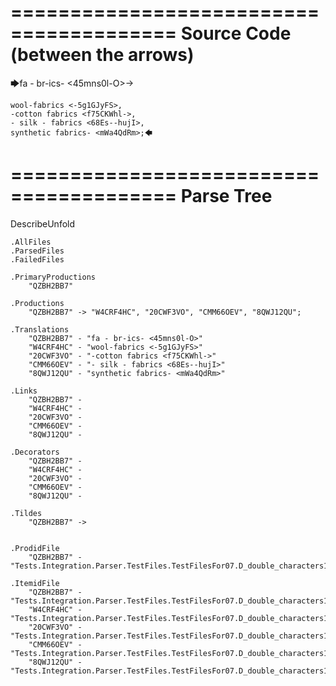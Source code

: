 ========================================
Source Code (between the arrows)
========================================

🡆fa - br-ics- <45mns0l-O>->

    wool-fabrics <-5g1GJyFS>,
    -cotton fabrics <f75CKWhl->,
    - silk - fabrics <68Es--hujI>,
    synthetic fabrics- <mWa4QdRm>;🡄

========================================
Parse Tree
========================================
DescribeUnfold

    .AllFiles
    .ParsedFiles
    .FailedFiles

    .PrimaryProductions
        "QZBH2BB7" 

    .Productions
        "QZBH2BB7" -> "W4CRF4HC", "20CWF3VO", "CMM66OEV", "8QWJ12QU";

    .Translations
        "QZBH2BB7" - "fa - br-ics- <45mns0l-O>"
        "W4CRF4HC" - "wool-fabrics <-5g1GJyFS>"
        "20CWF3VO" - "-cotton fabrics <f75CKWhl->"
        "CMM66OEV" - "- silk - fabrics <68Es--hujI>"
        "8QWJ12QU" - "synthetic fabrics- <mWa4QdRm>"

    .Links
        "QZBH2BB7" - 
        "W4CRF4HC" - 
        "20CWF3VO" - 
        "CMM66OEV" - 
        "8QWJ12QU" - 

    .Decorators
        "QZBH2BB7" - 
        "W4CRF4HC" - 
        "20CWF3VO" - 
        "CMM66OEV" - 
        "8QWJ12QU" - 

    .Tildes
        "QZBH2BB7" -> 


    .ProdidFile
        "QZBH2BB7" - "Tests.Integration.Parser.TestFiles.TestFilesFor07.D_double_characters1.ds"

    .ItemidFile
        "QZBH2BB7" - "Tests.Integration.Parser.TestFiles.TestFilesFor07.D_double_characters1.ds"
        "W4CRF4HC" - "Tests.Integration.Parser.TestFiles.TestFilesFor07.D_double_characters1.ds"
        "20CWF3VO" - "Tests.Integration.Parser.TestFiles.TestFilesFor07.D_double_characters1.ds"
        "CMM66OEV" - "Tests.Integration.Parser.TestFiles.TestFilesFor07.D_double_characters1.ds"
        "8QWJ12QU" - "Tests.Integration.Parser.TestFiles.TestFilesFor07.D_double_characters1.ds"

